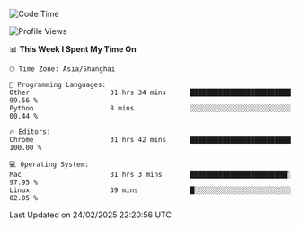 <!--START_SECTION:waka-->
![Code Time](http://img.shields.io/badge/Code%20Time-3%2C545%20hrs%2057%20mins-blue)

![Profile Views](http://img.shields.io/badge/Profile%20Views-0-blue)

📊 **This Week I Spent My Time On** 

```text
🕑︎ Time Zone: Asia/Shanghai

💬 Programming Languages: 
Other                    31 hrs 34 mins      █████████████████████████   99.56 % 
Python                   8 mins              ░░░░░░░░░░░░░░░░░░░░░░░░░   00.44 % 

🔥 Editors: 
Chrome                   31 hrs 42 mins      █████████████████████████   100.00 % 

💻 Operating System: 
Mac                      31 hrs 3 mins       ████████████████████████░   97.95 % 
Linux                    39 mins             █░░░░░░░░░░░░░░░░░░░░░░░░   02.05 % 
```


 Last Updated on 24/02/2025 22:20:56 UTC
<!--END_SECTION:waka-->